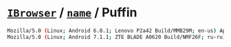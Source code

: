 # [`IBrowser`](/api/ua-parser-js/get-browser.md) / [`name`](../name.md) / Puffin

```sh
Mozilla/5.0 (Linux; Android 6.0.1; Lenovo P2a42 Build/MMB29M; en-us) AppleWebKit/537.36 (KHTML, like Gecko) Chrome/42.0.2311.135 Mobile Safari/537.36 Puffin/6.0.8.15804AP
Mozilla/5.0 (Linux; Android 7.1.1; ZTE BLADE A0620 Build/NMF26F; ru-ru) AppleWebKit/537.36 (KHTML, like Gecko) Chrome/79.0.3945.136 Mobile Safari/537.36 Puffin/9.2.0.50586AP
```